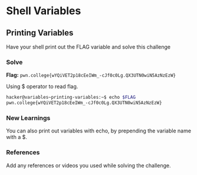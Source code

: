 # Shell Variables

## Printing Variables
Have your shell print out the FLAG variable and solve this challenge

### Solve
**Flag:** `pwn.college{wYQiVET2p18cEeIWm_-cJf0c0Lg.QX3UTN0wiN5AzNzEzW}`

Using $ operator to read flag. 

```bash
hacker@variables~printing-variables:~$ echo $FLAG
pwn.college{wYQiVET2p18cEeIWm_-cJf0c0Lg.QX3UTN0wiN5AzNzEzW}
```

### New Learnings
You can also print out variables with echo, by prepending the variable name with a $.

### References 
Add any references or videos you used while solving the challenge.
